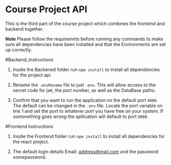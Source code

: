 # Course Project API
This is the third part of the course project which combines the frontend and backend together.

**Note** Please follow the requiremnts before running any commands to make sure all dependencies have been installed and that the Environments are set up correctly.

#Backend_Instructions
1. Insdie the Backened folder run `npm install` to install all dependencies for the project api.

2. Rename the `.envRename` file to just `.env`. This will allow access to the sercet code for jwt, the port number, as well as the DataBase paths.

3. Confirm that you want to run the application on the default port `4000`. The default can be changed in the `.env` file. Locate the port variable on line 1 and set the port to whatever port you have free on your system. If somonething goes wrong the apllication will default to port `9000`.

#Frontend Instructions

1. Insdie the Frontend folder run `npm install` to install all dependencies for the react project.

2. The default login details Email: address@mail.com and the password: somepassword.